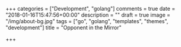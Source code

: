 +++
categories = ["Development", "golang"]
comments = true
date = "2018-01-16T15:47:56+00:00"
description = ""
draft = true
image = "/img/about-bg.jpg"
tags = ["go", "golang", "templates", "themes", "development"]
title = "Opponent in the Mirror"

+++
